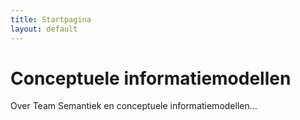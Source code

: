 ```yaml
---
title: Startpagina
layout: default
---
```


# Conceptuele informatiemodellen

Over Team Semantiek en conceptuele informatiemodellen...
